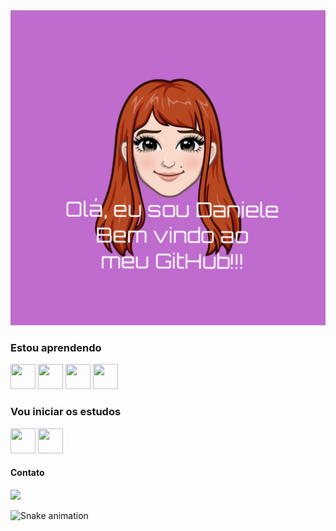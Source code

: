 <img src="BE2ABFB2-BA1D-46F0-AFE1-DFB928EB795D.jpeg">



### Estou aprendendo
<img src="https://cdn.jsdelivr.net/gh/devicons/devicon/icons/html5/html5-plain-wordmark.svg" width="40" height="40"/>  <img src="https://cdn.jsdelivr.net/gh/devicons/devicon/icons/css3/css3-plain-wordmark.svg" width="40" height="40" />  <img src="https://cdn.jsdelivr.net/gh/devicons/devicon/icons/javascript/javascript-original.svg" width="40" height="40"/>  <img src="https://cdn.jsdelivr.net/gh/devicons/devicon/icons/wordpress/wordpress-plain-wordmark.svg" width="40" height="40"/>

### Vou iniciar os estudos

<img src="https://cdn.jsdelivr.net/gh/devicons/devicon/icons/angularjs/angularjs-plain.svg" width="40" height="40"/>  <img src="https://cdn.jsdelivr.net/gh/devicons/devicon/icons/react/react-original-wordmark.svg" width="40" height="40" />

#### Contato
<a href="https://www.linkedin.com/in/daniele-flaviane-santos-almeida/" target="_blank"><img src="https://img.shields.io/badge/-LinkedIn-%230077B5?style=for-the-badge&logo=linkedin&logoColor=white" target="_blank"></a>
          
![Snake animation](https://github.com/Daniflav94/Daniflav94/blob/output/github-contribution-grid-snake.svg)
          

